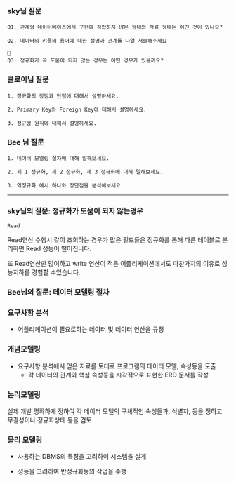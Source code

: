 ### sky님 질문

```
Q1. 관계형 데이터베이스에서 구현에 적합하지 않은 형태의 자료 형태는 어떤 것이 있나요?

Q2. 데이터의 키들의 용어에 대한 설명과 관계를 나열 서술해주세요

👀
Q3. 정규화가 꼭 도움이 되지 않는 경우는 어떤 경우가 있을까요?
```

### 클로이님 질문

```
1. 정규화의 장점과 단점에 대해서 설명하세요.

2. Primary Key와 Foreign Key에 대해서 설명하세요.

3. 정규형 원칙에 대해서 설명하세요.
```

### Bee 님 질문

```
1. 데이터 모델링 절차에 대해 말해보세요.

2. 제 1 정규화, 제 2 정규화, 제 3 정규화에 대해 말해보세요.

3. 역정규화 예시 하나와 장단점을 분석해보세요
```

---

### sky님의 질문: 정규화가 도움이 되지 않는경우

`Read`

Read연산 수행시 같이 조회하는 경우가 많은 필드들은
정규화를 통해 다른 테이블로 분리하면 Read 성능이 떨어집니다.

또 Read연산만 많이하고 write 연산이 적은 어플리케이션에서도 마찬가지의 이유로
성능저하를 경험할 수있습니다.

### Bee님의 질문: 데이터 모델링 절차

### 요구사항 분석

- 어플리케이션이 필요로하는 데이터 및 데이터 연산을 규정

### 개념모델링

- 요구사항 분석에서 얻은 자료를 토대로 프로그램의 데이터 모델, 속성등을 도출
  - 각 데이터의 관계와 핵심 속성등을 시각적으로 표현한 ERD 문서를 작성

### 논리모델링

실제 개발 명확하게 정하여 각 데이터 모델의 구체적인 속성들과, 식별자, 등을 정하고
무결성이나 정규화상태 등을 검토

### 물리 모델링

- 사용하는 DBMS의 특징을 고려하여 시스템을 설계

- 성능을 고려하여 반정규화등의 작업을 수행
